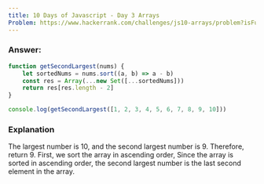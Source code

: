 ```yaml
---
title: 10 Days of Javascript - Day 3 Arrays
Problem: https://www.hackerrank.com/challenges/js10-arrays/problem?isFullScreen=true
---
```


### **Answer:**

```js
function getSecondLargest(nums) {
	let sortedNums = nums.sort((a, b) => a - b)
	const res = Array(...new Set([...sortedNums]))
	return res[res.length - 2]
}

console.log(getSecondLargest([1, 2, 3, 4, 5, 6, 7, 8, 9, 10]))
```

### **Explanation**

The largest number is 10, and the second largest number is 9. Therefore, return 9. First, we sort the array in ascending order, Since the array is sorted in ascending order, the second largest number is the last second element in the array.
